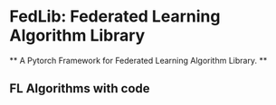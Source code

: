 # FedLib: Federated Learning Algorithm Library
** A Pytorch Framework for Federated Learning Algorithm Library. **
## FL Algorithms with code
